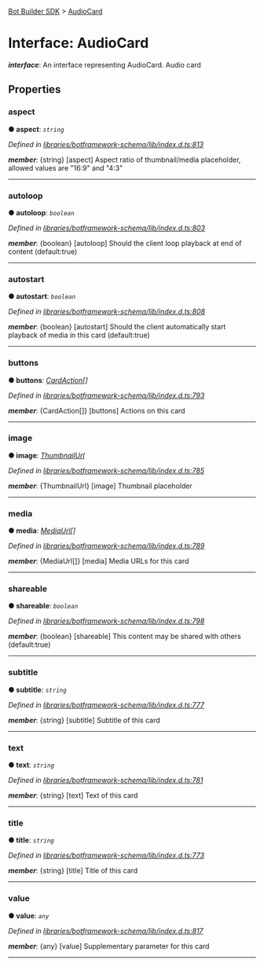 [Bot Builder SDK](../README.md) > [AudioCard](../interfaces/botbuilder.audiocard.md)



# Interface: AudioCard

*__interface__*: An interface representing AudioCard. Audio card



## Properties
<a id="aspect"></a>

###  aspect

**●  aspect**:  *`string`* 

*Defined in [libraries/botframework-schema/lib/index.d.ts:813](https://github.com/Microsoft/botbuilder-js/blob/c748a95/libraries/botframework-schema/lib/index.d.ts#L813)*


*__member__*: {string} [aspect] Aspect ratio of thumbnail/media placeholder, allowed values are "16:9" and "4:3"





___

<a id="autoloop"></a>

###  autoloop

**●  autoloop**:  *`boolean`* 

*Defined in [libraries/botframework-schema/lib/index.d.ts:803](https://github.com/Microsoft/botbuilder-js/blob/c748a95/libraries/botframework-schema/lib/index.d.ts#L803)*


*__member__*: {boolean} [autoloop] Should the client loop playback at end of content (default:true)





___

<a id="autostart"></a>

###  autostart

**●  autostart**:  *`boolean`* 

*Defined in [libraries/botframework-schema/lib/index.d.ts:808](https://github.com/Microsoft/botbuilder-js/blob/c748a95/libraries/botframework-schema/lib/index.d.ts#L808)*


*__member__*: {boolean} [autostart] Should the client automatically start playback of media in this card (default:true)





___

<a id="buttons"></a>

###  buttons

**●  buttons**:  *[CardAction](botbuilder.cardaction.md)[]* 

*Defined in [libraries/botframework-schema/lib/index.d.ts:793](https://github.com/Microsoft/botbuilder-js/blob/c748a95/libraries/botframework-schema/lib/index.d.ts#L793)*


*__member__*: {CardAction[]} [buttons] Actions on this card





___

<a id="image"></a>

###  image

**●  image**:  *[ThumbnailUrl](botbuilder.thumbnailurl.md)* 

*Defined in [libraries/botframework-schema/lib/index.d.ts:785](https://github.com/Microsoft/botbuilder-js/blob/c748a95/libraries/botframework-schema/lib/index.d.ts#L785)*


*__member__*: {ThumbnailUrl} [image] Thumbnail placeholder





___

<a id="media"></a>

###  media

**●  media**:  *[MediaUrl](botbuilder.mediaurl.md)[]* 

*Defined in [libraries/botframework-schema/lib/index.d.ts:789](https://github.com/Microsoft/botbuilder-js/blob/c748a95/libraries/botframework-schema/lib/index.d.ts#L789)*


*__member__*: {MediaUrl[]} [media] Media URLs for this card





___

<a id="shareable"></a>

###  shareable

**●  shareable**:  *`boolean`* 

*Defined in [libraries/botframework-schema/lib/index.d.ts:798](https://github.com/Microsoft/botbuilder-js/blob/c748a95/libraries/botframework-schema/lib/index.d.ts#L798)*


*__member__*: {boolean} [shareable] This content may be shared with others (default:true)





___

<a id="subtitle"></a>

###  subtitle

**●  subtitle**:  *`string`* 

*Defined in [libraries/botframework-schema/lib/index.d.ts:777](https://github.com/Microsoft/botbuilder-js/blob/c748a95/libraries/botframework-schema/lib/index.d.ts#L777)*


*__member__*: {string} [subtitle] Subtitle of this card





___

<a id="text"></a>

###  text

**●  text**:  *`string`* 

*Defined in [libraries/botframework-schema/lib/index.d.ts:781](https://github.com/Microsoft/botbuilder-js/blob/c748a95/libraries/botframework-schema/lib/index.d.ts#L781)*


*__member__*: {string} [text] Text of this card





___

<a id="title"></a>

###  title

**●  title**:  *`string`* 

*Defined in [libraries/botframework-schema/lib/index.d.ts:773](https://github.com/Microsoft/botbuilder-js/blob/c748a95/libraries/botframework-schema/lib/index.d.ts#L773)*


*__member__*: {string} [title] Title of this card





___

<a id="value"></a>

###  value

**●  value**:  *`any`* 

*Defined in [libraries/botframework-schema/lib/index.d.ts:817](https://github.com/Microsoft/botbuilder-js/blob/c748a95/libraries/botframework-schema/lib/index.d.ts#L817)*


*__member__*: {any} [value] Supplementary parameter for this card





___


